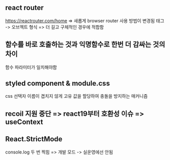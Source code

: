 ## react router

https://reactrouter.com/home => 새롭게 browser router 사용 방법이 변경됨
태그 -> 오브젝트 형식 => 더 길고 구체적인 경우에 적합함

## 함수를 바로 호출하는 것과 익명함수로 한번 더 감싸는 것의 차이

함수 파라미터가 일치해야함

## styled component & module.css

css 선택자 이름이 겹치지 않게 고유 값을 할당하여 충돌을 방지하는 매커니즘

## recoil 지원 중단 => react19부터 호환성 이슈 => useContext

## React.StrictMode

console.log 두 번 찍힘 => 개발 모드 -> 실운영에선 안됨
